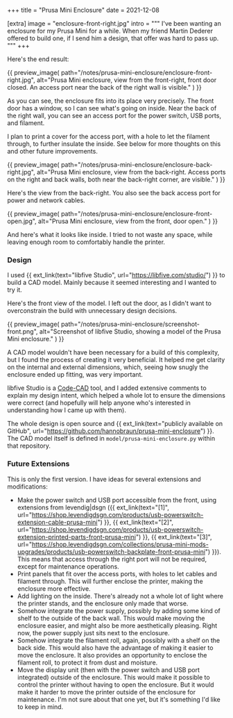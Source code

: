 +++
title = "Prusa Mini Enclosure"
date  = 2021-12-08

[extra]
image = "enclosure-front-right.jpg"
intro = """
I've been wanting an enclosure for my Prusa Mini for a while. When my friend Martin Dederer offered to build one, if I send him a design, that offer was hard to pass up.
"""
+++

Here's the end result:

{{
    preview_image(
        path="/notes/prusa-mini-enclosure/enclosure-front-right.jpg",
        alt="Prusa Mini enclosure, view from the front-right, front door closed. An access port near the back of the right wall is visible."
    )
}}

As you can see, the enclosure fits into its place very precisely. The front door has a window, so I can see what's going on inside. Near the back of the right wall, you can see an access port for the power switch, USB ports, and filament.

I plan to print a cover for the access port, with a hole to let the filament through, to further insulate the inside. See below for more thoughts on this and other future improvements.

{{
    preview_image(
        path="/notes/prusa-mini-enclosure/enclosure-back-right.jpg",
        alt="Prusa Mini enclosure, view from the back-right. Access ports on the right and back walls, both near the back-right corner, are visible."
    )
}}

Here's the view from the back-right. You also see the back access port for power and network cables.

{{
    preview_image(
        path="/notes/prusa-mini-enclosure/enclosure-front-open.jpg",
        alt="Prusa Mini enclosure, view from the front, door open."
    )
}}

And here's what it looks like inside. I tried to not waste any space, while leaving enough room to comfortably handle the printer.


### Design

I used {{ ext_link(text="libfive Studio", url="https://libfive.com/studio/") }} to build a CAD model. Mainly because it seemed interesting and I wanted to try it.

Here's the front view of the model. I left out the door, as I didn't want to overconstrain the build with unnecessary design decisions.

{{
    preview_image(
        path="/notes/prusa-mini-enclosure/screenshot-front.png",
        alt="Screenshot of libfive Studio, showing a model of the Prusa Mini enclosure."
    )
}}

A CAD model wouldn't have been necessary for a build of this complexity, but I found the process of creating it very beneficial. It helped me get clarity on the internal and external dimensions, which, seeing how snugly the enclosure ended up fitting, was very important.

libfive Studio is a [Code-CAD](/notes/code-cad-advantages/) tool, and I added extensive comments to explain my design intent, which helped a whole lot to ensure the dimensions were correct (and hopefully will help anyone who's interested in understanding how I came up with them).

The whole design is open source and {{ ext_link(text="publicly available on GitHub", url="https://github.com/hannobraun/prusa-mini-enclosure") }}. The CAD model itself is defined in `model/prusa-mini-enclosure.py` within that repository.


### Future Extensions

This is only the first version. I have ideas for several extensions and modifications:

- Make the power switch and USB port accessible from the front, using extensions from levendig|dsgn ({{ ext_link(text="[1]", url="https://shop.levendigdsgn.com/products/usb-powerswitch-extension-cable-prusa-mini") }}, {{ ext_link(text="[2]", url="https://shop.levendigdsgn.com/products/usb-powerswitch-extension-printed-parts-front-prusa-mini") }}, {{ ext_link(text="[3]", url="https://shop.levendigdsgn.com/collections/prusa-mini-mods-upgrades/products/usb-powerswitch-backplate-front-prusa-mini") }}). This means that access through the right port will not be required, except for maintenance operations.
- Print panels that fit over the access ports, with holes to let cables and filament through. This will further enclose the printer, making the enclosure more effective.
- Add lighting on the inside. There's already not a whole lot of light where the printer stands, and the enclosure only made that worse.
- Somehow integrate the power supply, possibly by adding some kind of shelf to the outside of the back wall. This would make moving the enclosure easier, and might also be more aesthetically pleasing. Right now, the power supply just sits next to the enclosure.
- Somehow integrate the filament roll, again, possibly with a shelf on the back side. This would also have the advantage of making it easier to move the enclosure. It also provides an opportunity to enclose the filament roll, to protect it from dust and moisture.
- Move the display unit (then with the power switch and USB port integrated) outside of the enclosure. This would make it possible to control the printer without having to open the enclosure. But it would make it harder to move the printer outside of the enclosure for maintenance. I'm not sure about that one yet, but it's something I'd like to keep in mind.
